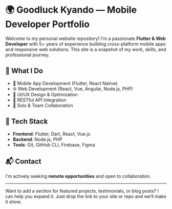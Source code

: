 # 🌍 Goodluck Kyando — Mobile Developer Portfolio

Welcome to my personal website repository! I'm a passionate **Flutter & Web Developer** with 5+ years of experience building cross-platform mobile apps and responsive web solutions. This site is a snapshot of my work, skills, and professional journey.

## 🚀 What I Do
- 🔧 Mobile App Development (Flutter, React Native)
- 🌐 Web Development (React, Vue, Angular, Node.js, PHP)
- 🎨 UI/UX Design & Optimization
- 🔗 RESTful API Integration
- 🧠 Solo & Team Collaboration



## 📂 Tech Stack
- **Frontend**: Flutter, Dart, React, Vue.js
- **Backend**: Node.js, PHP
- **Tools**: Git, GitHub CLI, Firebase, Figma

## 📬 Contact
I'm actively seeking **remote opportunities** and open to collaboration.  

---

Want to add a section for featured projects, testimonials, or blog posts? I can help you expand it. Just drop the link to your site or repo and we’ll make it shine.